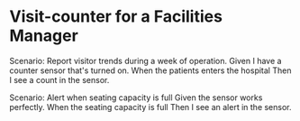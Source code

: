 # Visit-counter for a Facilities Manager

Scenario: Report visitor trends during a week of operation.
Given I have a counter sensor that's turned on.
When the patients enters the hospital 
Then I see a count in the sensor.

Scenario: Alert when seating capacity is full
Given the sensor works perfectly. When the seating capacity is full 
Then I see an alert in the sensor.
